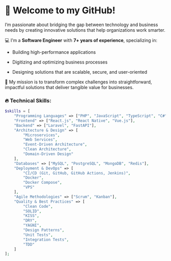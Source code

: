 # 👋 Welcome to my GitHub!

I’m passionate about bridging the gap between technology and business needs by creating innovative solutions that help organizations work smarter.

💻 I’m a **Software Engineer** with **7+ years of experience**, specializing in:

- Building high-performance applications

- Digitizing and optimizing business processes

- Designing solutions that are scalable, secure, and user-oriented

🚀 My mission is to transform complex challenges into straightforward, impactful solutions that deliver tangible value for businesses.




### 🔥 Technical Skills:

```php
$skills = [
    "Programming Languages" => ["PHP", "JavaScript", "TypeScript", "C#", "Java", "Python"],
    "Frontend" => ["React.js", "React Native", "Vue.js"],
    "Backend" => ["Laravel", "FastAPI"],
    "Architecture & Design" => [
        "Microservices",
        "Web Services",
        "Event-Driven Architecture",
        "Clean Architecture",
        "Domain-Driven Design"
    ],
    "Databases" => ["MySQL", "PostgreSQL", "MongoDB", "Redis"],
    "Deployment & DevOps" => [
        "CI/CD (Git, GitHub, GitHub Actions, Jenkins)",
        "Docker",
        "Docker Compose",
        "VPS"
    ],
    "Agile Methodologies" => ["Scrum", "Kanban"],
    "Quality & Best Practices" => [
        "Clean Code",
        "SOLID",
        "KISS",
        "DRY",
        "YAGNI",
        "Design Patterns",
        "Unit Tests",
        "Integration Tests",
        "TDD"
    ]
];
```
